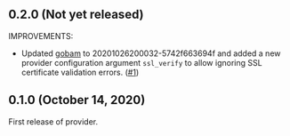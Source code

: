 ## 0.2.0 (Not yet released)

IMPROVEMENTS:

* Updated [gobam](https://github.com/umich-vci/gobam) to 20201026200032-5742f663694f and added a new
  provider configuration argument `ssl_verify` to allow ignoring SSL certificate validation errors.
  ([#1](https://github.com/umich-vci/terraform-provider-bluecat/issues/1))

## 0.1.0 (October 14, 2020)

First release of provider.
